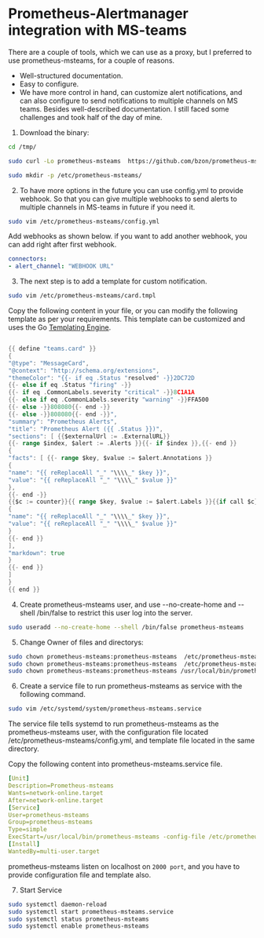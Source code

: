 # Prometheus-Alertmanager integration with MS-teams

There are a couple of tools, which we can use as a proxy, but I preferred to use prometheus-msteams, for a couple of reasons.

- Well-structured documentation.
- Easy to configure.
- We have more control in hand, can customize alert notifications, and can also configure to send notifications to multiple channels on MS teams. Besides well-described documentation.
I still faced some challenges and took half of the day of mine.


1. Download the binary:

```sh
cd /tmp/

sudo curl -Lo prometheus-msteams  https://github.com/bzon/prometheus-msteams/releases/download/v1.4.1/prometheus-msteams-linux-amd64 && sudo chmod +x prometheus-msteams && sudo mv prometheus-msteams /usr/local/bin/
```
```sh
sudo mkdir -p /etc/prometheus-msteams/
```

2. To have more options in the future you can use config.yml to provide webhook. So that you can give multiple webhooks to send alerts to multiple channels in MS-teams in future if you need it.

```sh
sudo vim /etc/prometheus-msteams/config.yml
```

Add webhooks as shown below. if you want to add another webhook, you can add right after first webhook.
```yml
connectors: 
- alert_channel: "WEBHOOK URL"
```

3. The next step is to add a template for custom notification.

```sh
sudo vim /etc/prometheus-msteams/card.tmpl
```
Copy the following content in your file, or you can modify the following template as per your requirements. This template can be customized and uses the Go [Templating Engine](https://golang.org/pkg/text/template/).

```go

{{ define "teams.card" }}
{
"@type": "MessageCard",
"@context": "http://schema.org/extensions",
"themeColor": "{{- if eq .Status "resolved" -}}2DC72D
{{- else if eq .Status "firing" -}}
{{- if eq .CommonLabels.severity "critical" -}}8C1A1A
{{- else if eq .CommonLabels.severity "warning" -}}FFA500
{{- else -}}808080{{- end -}}
{{- else -}}808080{{- end -}}",
"summary": "Prometheus Alerts",
"title": "Prometheus Alert ({{ .Status }})",
"sections": [ {{$externalUrl := .ExternalURL}}
{{- range $index, $alert := .Alerts }}{{- if $index }},{{- end }}
{
"facts": [ {{- range $key, $value := $alert.Annotations }}
{
"name": "{{ reReplaceAll "_" "\\\\_" $key }}",
"value": "{{ reReplaceAll "_" "\\\\_" $value }}"
},
{{- end -}}
{{$c := counter}}{{ range $key, $value := $alert.Labels }}{{if call $c}},{{ end }}
{
"name": "{{ reReplaceAll "_" "\\\\_" $key }}",
"value": "{{ reReplaceAll "_" "\\\\_" $value }}"
}
{{- end }}
],
"markdown": true
}
{{- end }}
]
}
{{ end }}

```

4. Create prometheus-msteams user, and use --no-create-home and --shell /bin/false to restrict this user log into the server.

```sh
sudo useradd --no-create-home --shell /bin/false prometheus-msteams
```

5. Change Owner of files and directorys:
```sh
sudo chown prometheus-msteams:prometheus-msteams  /etc/prometheus-msteams/
sudo chown prometheus-msteams:prometheus-msteams  /etc/prometheus-msteams/*
sudo chown prometheus-msteams:prometheus-msteams /usr/local/bin/prometheus-msteams 
```


6. Create a service file to run prometheus-msteams as service with the following command.

```sh
sudo vim /etc/systemd/system/prometheus-msteams.service
```
The service file tells systemd to run prometheus-msteams as the prometheus-msteams user, with the configuration file located /etc/prometheus-msteams/config.yml, and template file located in the same directory.

Copy the following content into prometheus-msteams.service file.
```yaml
[Unit] 
Description=Prometheus-msteams 
Wants=network-online.target 
After=network-online.target 
[Service] 
User=prometheus-msteams 
Group=prometheus-msteams 
Type=simple 
ExecStart=/usr/local/bin/prometheus-msteams -config-file /etc/prometheus-msteams/config.yml -template-file /etc/prometheus-msteams/card.tmpl 
[Install] 
WantedBy=multi-user.target
```

prometheus-msteams listen on localhost on `2000 port`, and you have to provide configuration file and template also.


7. Start Service
```sh
sudo systemctl daemon-reload
sudo systemctl start prometheus-msteams.service
sudo systemctl status prometheus-msteams
sudo systemctl enable prometheus-msteams
```
